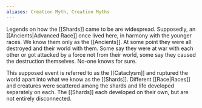 ```yaml
---
aliases: Creation Myth, Creation Myths
---
```


Legends on how the [[Shards]] came to be are widespread. Supposedly, an [[Ancients|Advanced Race]] once lived here, in harmony with the younger races. We know them only as the [[Ancients]]. At some point they were all destroyed and their world with them. Some say they were at war with each other or got attacked by a force not from their world, some say they caused the destruction themselves. No-one knows for sure.

This supposed event is referred to as the [[Cataclysm]] and ruptured the world apart into what we know as the [[Shards]]. Different [[Race|Races]] and creatures were scattered among the shards and life developed separately on each. The [[Shards]] each developed on their own, but are not entirely disconnected.